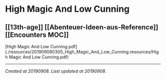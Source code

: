 # High Magic And Low Cunning
 [[13th-age]] [[Abenteuer-Ideen-aus-Reference]] [[Encounters MOC]] 
---



[High Magic And Low Cunning.pdf](./resources/201909080305_High_Magic_And_Low_Cunning.resources/High Magic And Low Cunning.pdf)

---

_Created at 20190908._
_Last updated at 20190908._



